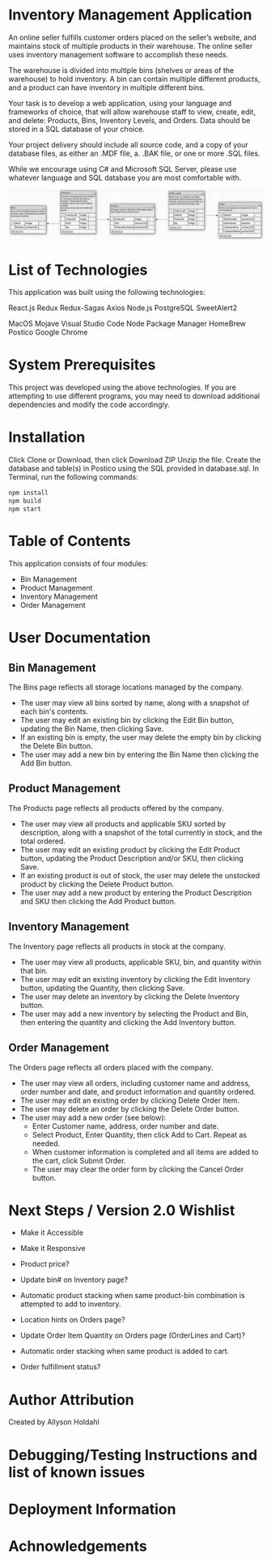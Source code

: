 # Inventory Management Application

An online seller fulfills customer orders placed on the seller’s website, and maintains stock of multiple products in their warehouse. The online seller uses inventory management software to accomplish these needs.

The warehouse is divided into multiple bins (shelves or areas of the warehouse) to hold inventory. A bin can contain multiple different products, and a product can have inventory in multiple different bins.

Your task is to develop a web application, using your language and frameworks of choice, that will allow warehouse staff to view, create, edit, and delete: Products, Bins, Inventory Levels, and Orders. Data should be stored in a SQL database of your choice.

Your project delivery should include all source code, and a copy of your database files, as either an .MDF file, a. .BAK file, or one or more .SQL files.

While we encourage using C# and Microsoft SQL Server, please use whatever language and SQL database you are most comfortable with.

![Working Image](/ERD.png)

# List of Technologies

This application was built using the following technologies:

React.js
Redux
Redux-Sagas
Axios
Node.js
PostgreSQL
SweetAlert2

MacOS Mojave
Visual Studio Code
Node Package Manager
HomeBrew
Postico
Google Chrome

# System Prerequisites

This project was developed using the above technologies. If you are attempting to use different programs, you may need to download additional dependencies and modify the code accordingly.

# Installation

Click Clone or Download, then click Download ZIP Unzip the file.
Create the database and table(s) in Postico using the SQL provided in database.sql.
In Terminal, run the following commands:

    npm install
    npm build
    npm start

# Table of Contents

This application consists of four modules:

 - Bin Management
 - Product Management
 - Inventory Management
 - Order Management

# User Documentation

## Bin Management

The Bins page reflects all storage locations managed by the company.

 - The user may view all bins sorted by name, along with a snapshot of each bin's contents.
 - The user may edit an existing bin by clicking the Edit Bin button, updating the Bin Name, then clicking Save.
 - If an existing bin is empty, the user may delete the empty bin by clicking the Delete Bin button.
 - The user may add a new bin by entering the Bin Name then clicking the Add Bin button.

## Product Management

The Products page reflects all products offered by the company.

 - The user may view all products and applicable SKU sorted by description, along with a snapshot of the total currently in stock, and the total ordered.
 - The user may edit an existing product by clicking the Edit Product button, updating the Product Description and/or SKU, then clicking Save.
 - If an existing product is out of stock, the user may delete the unstocked product by clicking the Delete Product button.
 - The user may add a new product by entering the Product Description and SKU then clicking the Add Product button.

## Inventory Management

The Inventory page reflects all products in stock at the company.

 - The user may view all products, applicable SKU, bin, and quantity within that bin.
 - The user may edit an existing inventory by clicking the Edit Inventory button, updating the Quantity, then clicking Save.
 - The user may delete an inventory by clicking the Delete Inventory button.
 - The user may add a new inventory by selecting the Product and Bin, then entering the quantity and clicking the Add Inventory button.

 ## Order Management

The Orders page reflects all orders placed with the company.

 - The user may view all orders, including customer name and address, order number and date, and product information and quantity ordered.
 - The user may edit an existing order by clicking Delete Order Item.
 - The user may delete an order by clicking the Delete Order button.
 - The user may add a new order (see below):
    - Enter Customer name, address, order number and date.
    - Select Product, Enter Quantity, then click Add to Cart. Repeat as needed.
    - When customer information is completed and all items are added to the cart, click Submit Order.
    - The user may clear the order form by clicking the Cancel Order button.

# Next Steps / Version 2.0 Wishlist

- Make it Accessible
- Make it Responsive

- Product price?
- Update bin# on Inventory page?
- Automatic product stacking when same product-bin combination is attempted to add to inventory.
- Location hints on Orders page?
- Update Order Item Quantity on Orders page (OrderLines and Cart)?
- Automatic order stacking when same product is added to cart.
- Order fulfillment status?

# Author Attribution

Created by Allyson Holdahl

# Debugging/Testing Instructions and list of known issues
# Deployment Information
# Achnowledgements